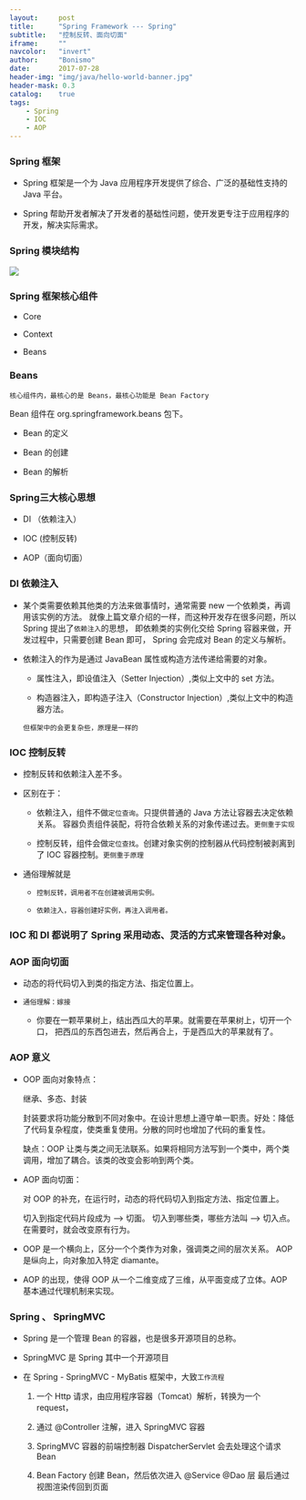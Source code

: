 ```yaml
---
layout:     post
title:      "Spring Framework --- Spring"
subtitle:   "控制反转、面向切面"
iframe:     ""
navcolor:   "invert"
author:     "Bonismo"
date:       2017-07-28
header-img: "img/java/hello-world-banner.jpg"
header-mask: 0.3
catalog:    true
tags:
    - Spring
    - IOC
    - AOP
---
```


### Spring 框架

- Spring 框架是一个为 Java 应用程序开发提供了综合、广泛的基础性支持的 Java 平台。

- Spring 帮助开发者解决了开发者的基础性问题，使开发更专注于应用程序的开发，解决实际需求。

### Spring 模块结构

<div>
    <img src="https://github.com/StayHungryStayFoolish/stayhungrystayfoolish.github.io/blob/master/img/java/spring.png?raw=true" />
</div>


### Spring 框架核心组件

- Core

- Context

- Beans

### Beans

`核心组件内，最核心的是 Beans，最核心功能是 Bean Factory`

Bean 组件在 org.springframework.beans 包下。

- Bean 的定义

- Bean 的创建

- Bean 的解析

### Spring三大核心思想

- DI （依赖注入）

- IOC (控制反转)

- AOP（面向切面）

### DI 依赖注入

- 某个类需要依赖其他类的方法来做事情时，通常需要 new 一个依赖类，再调用该实例的方法。
  就像上篇文章介绍的一样，而这种开发存在很多问题，所以 Spring 提出了`依赖注入`的思想，
  即依赖类的实例化交给 Spring 容器来做，开发过程中，只需要创建 Bean 即可，
  Spring 会完成对 Bean 的定义与解析。

- 依赖注入的作为是通过 JavaBean 属性或构造方法传递给需要的对象。

    - 属性注入，即设值注入（Setter Injection）,类似上文中的 set 方法。

    - 构造器注入，即构造子注入（Constructor Injection）,类似上文中的构造器方法。

    `但框架中的会更复杂些，原理是一样的`

### IOC 控制反转

- 控制反转和依赖注入差不多。

- 区别在于：

    - 依赖注入，组件不做`定位查询`。只提供普通的 Java 方法让容器去决定依赖关系。
      容器负责组件装配，将符合依赖关系的对象传递过去。`更侧重于实现`

    - 控制反转，组件会做`定位查找`。创建对象实例的控制器从代码控制被剥离到了 IOC 容器控制。`更侧重于原理`

- 通俗理解就是

   - `控制反转，调用者不在创建被调用实例。`

   - `依赖注入，容器创建好实例，再注入调用者。`


### IOC 和 DI 都说明了 Spring 采用动态、灵活的方式来管理各种对象。

### AOP 面向切面

- 动态的将代码切入到类的指定方法、指定位置上。

- `通俗理解：嫁接`

    - 你要在一颗苹果树上，结出西瓜大的苹果。就需要在苹果树上，切开一个口，
      把西瓜的东西包进去，然后再合上，于是西瓜大的苹果就有了。

### AOP 意义

- OOP 面向对象特点：

    继承、多态、封装

    封装要求将功能分散到不同对象中。在设计思想上遵守单一职责。好处：降低了代码复杂程度，使类重复使用。分散的同时也增加了代码的重复性。

    缺点：OOP 让类与类之间无法联系。如果将相同方法写到一个类中，两个类调用，增加了耦合。该类的改变会影响到两个类。

- AOP 面向切面：

    对 OOP 的补充，在运行时，动态的将代码切入到指定方法、指定位置上。

    切入到指定代码片段成为 --> 切面。 切入到哪些类，哪些方法叫 --> 切入点。在需要时，就会改变原有行为。

- OOP 是一个横向上，区分一个个类作为对象，强调类之间的层次关系。 AOP 是纵向上，向对象加入特定 diamante。

- AOP 的出现，使得 OOP 从一个二维变成了三维，从平面变成了立体。AOP 基本通过代理机制来实现。

### Spring 、 SpringMVC

- Spring 是一个管理 Bean 的容器，也是很多开源项目的总称。

- SpringMVC 是 Spring 其中一个开源项目

- 在 Spring - SpringMVC - MyBatis 框架中，大致`工作流程`

  1. 一个 Http 请求，由应用程序容器（Tomcat）解析，转换为一个 request，

  2. 通过 @Controller 注解，进入 SpringMVC 容器

  3. SpringMVC 容器的前端控制器 DispatcherServlet 会去处理这个请求 Bean

  4. Bean Factory 创建 Bean，然后依次进入 @Service @Dao 层 最后通过视图渲染传回到页面